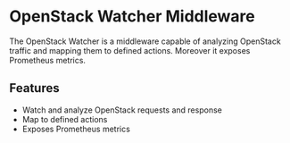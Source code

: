 OpenStack Watcher Middleware
===============================

The OpenStack Watcher is a middleware capable of analyzing OpenStack traffic and mapping them to defined actions.
Moreover it exposes Prometheus metrics.

## Features

- Watch and analyze OpenStack requests and response
- Map to defined actions
- Exposes Prometheus metrics
